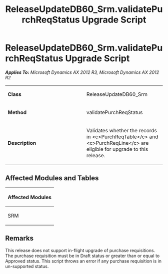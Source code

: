 ﻿---
title: ReleaseUpdateDB60_Srm.validatePurchReqStatus Upgrade Script
TOCTitle: ReleaseUpdateDB60_Srm.validatePurchReqStatus Upgrade Script
ms:assetid: d91728c5-02eb-7e79-fb4d-01cee8bf3a2c
ms:mtpsurl: https://msdn.microsoft.com/en-us/library/JJ687108(v=AX.60)
ms:contentKeyID: 49711556
ms.date: 05/18/2015
mtps_version: v=AX.60
---

# ReleaseUpdateDB60\_Srm.validatePurchReqStatus Upgrade Script 


_**Applies To:** Microsoft Dynamics AX 2012 R3, Microsoft Dynamics AX 2012 R2_

<table>
<colgroup>
<col style="width: 50%" />
<col style="width: 50%" />
</colgroup>
<tbody>
<tr class="odd">
<td><p><strong>Class</strong></p></td>
<td><p>ReleaseUpdateDB60_Srm</p></td>
</tr>
<tr class="even">
<td><p><strong>Method</strong></p></td>
<td><p>validatePurchReqStatus</p></td>
</tr>
<tr class="odd">
<td><p><strong>Description</strong></p></td>
<td><p>Validates whether the records in &lt;c&gt;PurchReqTable&lt;/c&gt; and &lt;c&gt;PurchReqLine&lt;/c&gt; are eligible for upgrade to this release.</p></td>
</tr>
</tbody>
</table>


## Affected Modules and Tables

<table>
<colgroup>
<col style="width: 100%" />
</colgroup>
<thead>
<tr class="header">
<th><p>Affected Modules</p></th>
</tr>
</thead>
<tbody>
<tr class="odd">
<td><p>SRM</p></td>
</tr>
</tbody>
</table>


## Remarks

This release does not support in-flight upgrade of purchase requisitions. The purchase requisition must be in Draft status or greater than or equal to Approved status. This script throws an error if any purchase requisition is in un-supported status.

  


